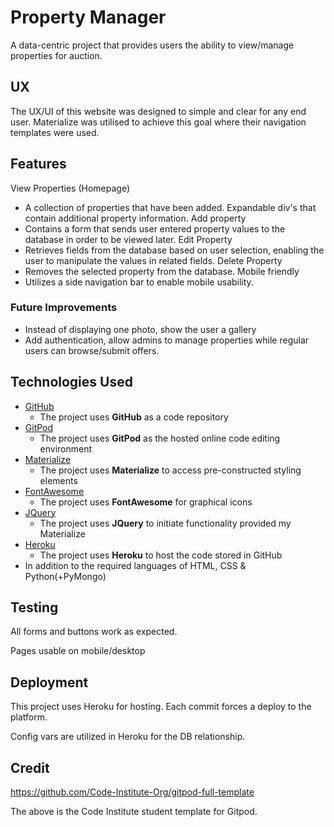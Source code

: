 # Property Manager

A data-centric project that provides users the ability to view/manage properties for auction.

## UX

The UX/UI of this website was designed to simple and clear for any end user. Materialize was utilised to achieve this goal where their navigation templates were used.

## Features

View Properties (Homepage)
- A collection of properties that have been added. Expandable div's that contain additional property information.
Add property
- Contains a form that sends user entered property values to the database in order to be viewed later.
Edit Property
- Retrieves fields from the database based on user selection, enabling the user to manipulate the values in related fields.
Delete Property
- Removes the selected property from the database.
Mobile friendly
- Utilizes a side navigation bar to enable mobile usability.

### Future Improvements

- Instead of displaying one photo, show the user a gallery
- Add authentication, allow admins to manage properties while regular users can browse/submit offers.

## Technologies Used

- [GitHub](https://github.com/)
    - The project uses **GitHub** as a code repository
- [GitPod](https://gitpod.io)
    - The project uses **GitPod** as the hosted online code editing environment
- [Materialize](https://materializecss.com/)
    - The project uses **Materialize** to access pre-constructed styling elements
- [FontAwesome](https://fontawesome.com/)
    - The project uses **FontAwesome** for graphical icons
- [JQuery](https://jquery.com)
    - The project uses **JQuery** to initiate functionality provided my Materialize
- [Heroku](https://heroku.com)
    - The project uses **Heroku** to host the code stored in GitHub
- In addition to the required languages of HTML, CSS & Python(+PyMongo)

## Testing

All forms and buttons work as expected.

Pages usable on mobile/desktop

## Deployment

This project uses Heroku for hosting. Each commit forces a deploy to the platform.

Config vars are utilized in Heroku for the DB relationship.

## Credit

https://github.com/Code-Institute-Org/gitpod-full-template

The above is the Code Institute student template for Gitpod.
